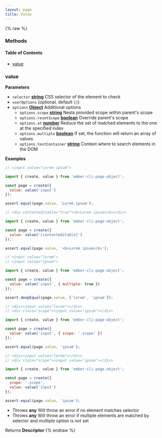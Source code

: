 ```yaml
---
layout: page
title: Value
---
```


{% raw %}
### Methods


<!-- Generated by documentation.js. Update this documentation by updating the source code. -->

#### Table of Contents

-   [value](#value)

### value

**Parameters**

-   `selector` **[string](https://developer.mozilla.org/docs/Web/JavaScript/Reference/Global_Objects/String)** CSS selector of the element to check
-   `userOptions`   (optional, default `{}`)
-   `options` **[Object](https://developer.mozilla.org/docs/Web/JavaScript/Reference/Global_Objects/Object)** Additional options
    -   `options.scope` **[string](https://developer.mozilla.org/docs/Web/JavaScript/Reference/Global_Objects/String)** Nests provided scope within parent's scope
    -   `options.resetScope` **[boolean](https://developer.mozilla.org/docs/Web/JavaScript/Reference/Global_Objects/Boolean)** Override parent's scope
    -   `options.at` **[number](https://developer.mozilla.org/docs/Web/JavaScript/Reference/Global_Objects/Number)** Reduce the set of matched elements to the one at the specified index
    -   `options.multiple` **[boolean](https://developer.mozilla.org/docs/Web/JavaScript/Reference/Global_Objects/Boolean)** If set, the function will return an array of values
    -   `options.testContainer` **[string](https://developer.mozilla.org/docs/Web/JavaScript/Reference/Global_Objects/String)** Context where to search elements in the DOM

**Examples**

```javascript
// <input value="Lorem ipsum">

import { create, value } from 'ember-cli-page-object';

const page = create({
  value: value('input')
});

assert.equal(page.value, 'Lorem ipsum');
```

```javascript
// <div contenteditable="true"><b>Lorem ipsum</b></div>

import { create, value } from 'ember-cli-page-object';

const page = create({
  value: value('[contenteditable]')
});

assert.equal(page.value, '<b>Lorem ipsum</b>');
```

```javascript
// <input value="lorem">
// <input value="ipsum">

import { create, value } from 'ember-cli-page-object';

const page = create({
  value: value('input', { multiple: true })
});

assert.deepEqual(page.value, ['lorem', 'ipsum']);
```

```javascript
// <div><input value="lorem"></div>
// <div class="scope"><input value="ipsum"></div>

import { create, value } from 'ember-cli-page-object';

const page = create({
  value: value('input', { scope: '.scope' })
});

assert.equal(page.value, 'ipsum');
```

```javascript
// <div><input value="lorem"></div>
// <div class="scope"><input value="ipsum"></div>

import { create, value } from 'ember-cli-page-object';

const page = create({
  scope: '.scope',
  value: value('input')
});

assert.equal(page.value, 'ipsum');
```

-   Throws **any** Will throw an error if no element matches selector
-   Throws **any** Will throw an error if multiple elements are matched by selector and multiple option is not set

Returns **Descriptor** 
{% endraw %}